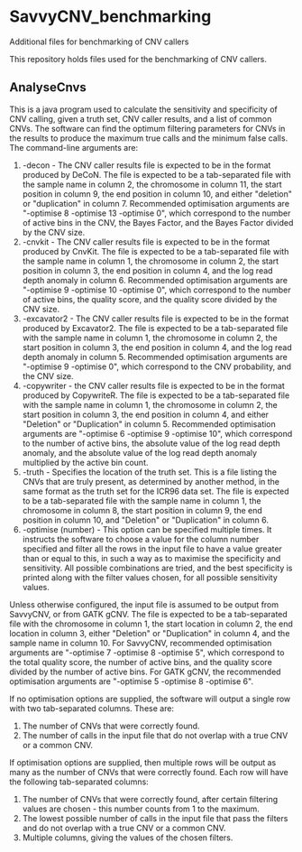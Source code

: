 # SavvyCNV_benchmarking
Additional files for benchmarking of CNV callers

This repository holds files used for the benchmarking of CNV callers.

## AnalyseCnvs

This is a java program used to calculate the sensitivity and specificity of CNV calling, given a truth set, CNV caller results, and a list of common CNVs. The software can find the optimum filtering parameters for CNVs in the results to produce the maximum true calls and the minimum false calls. The command-line arguments are:
1. -decon - The CNV caller results file is expected to be in the format produced by DeCoN. The file is expected to be a tab-separated file with the sample name in column 2, the chromosome in column 11, the start position in column 9, the end position in column 10, and either "deletion" or "duplication" in column 7. Recommended optimisation arguments are "-optimise 8 -optimise 13 -optimise 0", which correspond to the number of active bins in the CNV, the Bayes Factor, and the Bayes Factor divided by the CNV size.
2. -cnvkit - The CNV caller results file is expected to be in the format produced by CnvKit. The file is expected to be a tab-separated file with the sample name in column 1, the chromosome in column 2, the start position in column 3, the end position in column 4, and the log read depth anomaly in column 6. Recommended optimisation arguments are "-optimise 9 -optimise 10 -optimise 0", which correspond to the number of active bins, the quality score, and the quality score divided by the CNV size.
3. -excavator2 - The CNV caller results file is expected to be in the format produced by Excavator2. The file is expected to be a tab-separated file with the sample name in column 1, the chromosome in column 2, the start position in column 3, the end position in column 4, and the log read depth anomaly in column 5. Recommended optimisation arguments are "-optimise 9 -optimise 0", which correspond to the CNV probability, and the CNV size.
4. -copywriter - the CNV caller results file is expected to be in the format produced by CopywriteR. The file is expected to be a tab-separated file with the sample name in column 1, the chromosome in column 2, the start position in column 3, the end position in column 4, and either "Deletion" or "Duplication" in column 5. Recommended optimisation arguments are "-optimise 6 -optimise 9 -optimise 10", which correspond to the number of active bins, the absolute value of the log read depth anomaly, and the absolute value of the log read depth anomaly multiplied by the active bin count.
5. -truth - Specifies the location of the truth set. This is a file listing the CNVs that are truly present, as determined by another method, in the same format as the truth set for the ICR96 data set. The file is expected to be a tab-separated file with the sample name in column 1, the chromosome in column 8, the start position in column 9, the end position in column 10, and "Deletion" or "Duplication" in column 6.
6. -optimise (number) - This option can be specified multiple times. It instructs the software to choose a value for the column number specified and filter all the rows in the input file to have a value greater than or equal to this, in such a way as to maximise the specificity and sensitivity. All possible combinations are tried, and the best specificity is printed along with the filter values chosen, for all possible sensitivity values.

Unless otherwise configured, the input file is assumed to be output from SavvyCNV, or from GATK gCNV. The file is expected to be a tab-separated file with the chromosome in column 1, the start location in column 2, the end location in column 3, either "Deletion" or "Duplication" in column 4, and the sample name in column 10. For SavvyCNV, recommended optimisation arguments are "-optimise 7 -optimise 8 -optimise 5", which correspond to the total quality score, the number of active bins, and the quality score divided by the number of active bins. For GATK gCNV, the recommended optimisation arguments are "-optimise 5 -optimise 8 -optimise 6".

If no optimisation options are supplied, the software will output a single row with two tab-separated columns. These are:
1. The number of CNVs that were correctly found.
2. The number of calls in the input file that do not overlap with a true CNV or a common CNV.

If optimisation options are supplied, then multiple rows will be output as many as the number of CNVs that were correctly found. Each row will have the following tab-separated columns:
1. The number of CNVs that were correctly found, after certain filtering values are chosen - this number counts from 1 to the maximum.
2. The lowest possible number of calls in the input file that pass the filters and do not overlap with a true CNV or a common CNV.
3. Multiple columns, giving the values of the chosen filters.
